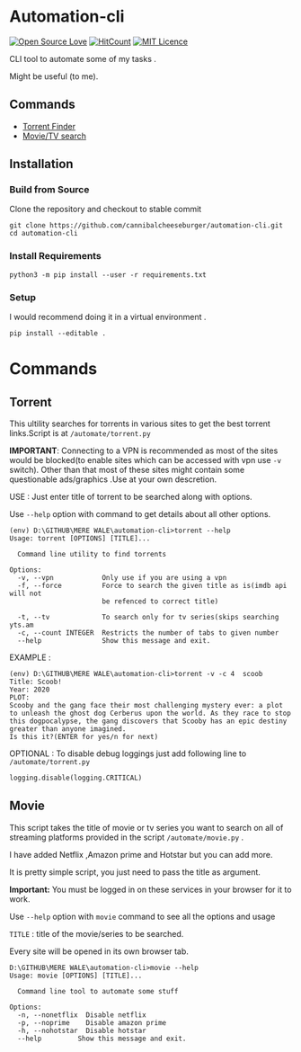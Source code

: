 # Automation-cli

[![Open Source Love](https://badges.frapsoft.com/os/v1/open-source.svg?v=103)](https://github.com/ellerbrock/open-source-badges/)
[![HitCount](http://hits.dwyl.com/cannibalcheeseburger/automation-cli.svg)](http://hits.dwyl.com/cannibalcheeseburger/automation-cli)
[![MIT Licence](https://badges.frapsoft.com/os/mit/mit.svg?v=103)](https://opensource.org/licenses/mit-license.php)


CLI tool to automate some of my tasks .

Might be useful (to me).

## Commands

 - [Torrent Finder](#Torrent)
 - [Movie/TV search](#Movie)

## Installation

### Build from Source
Clone the repository and checkout to stable commit

```
git clone https://github.com/cannibalcheeseburger/automation-cli.git
cd automation-cli
```
### Install Requirements

```
python3 -m pip install --user -r requirements.txt
```

### Setup

I would recommend doing it in a virtual environment .
```
pip install --editable .
```

# Commands 

## Torrent

This ultility searches for torrents in various sites to get the best torrent links.Script is at `/automate/torrent.py`

<b>IMPORTANT</b>: Connecting to a VPN is recommended as most of the sites would be blocked(to enable sites which can be accessed with vpn use `-v` switch). Other than that most of these sites might contain some questionable ads/graphics .Use at your own descretion.

USE : Just enter title of torrent to be searched along with options.

Use `--help` option with command to get details about all other options.

```
(env) D:\GITHUB\MERE WALE\automation-cli>torrent --help
Usage: torrent [OPTIONS] [TITLE]...

  Command line utility to find torrents

Options:
  -v, --vpn            Only use if you are using a vpn
  -f, --force          Force to search the given title as is(imdb api will not   
                       be refenced to correct title)

  -t, --tv             To search only for tv series(skips searching yts.am       
  -c, --count INTEGER  Restricts the number of tabs to given number
  --help               Show this message and exit.
```

EXAMPLE :
```
(env) D:\GITHUB\MERE WALE\automation-cli>torrent -v -c 4  scoob
Title: Scoob!
Year: 2020
PLOT:
Scooby and the gang face their most challenging mystery ever: a plot to unleash the ghost dog Cerberus upon the world. As they race to stop this dogpocalypse, the gang discovers that Scooby has an epic destiny greater than anyone imagined.
Is this it?(ENTER for yes/n for next)
```

OPTIONAL :
To disable debug loggings just add following line to `/automate/torrent.py`

```python
logging.disable(logging.CRITICAL)
```

## Movie

This script takes the title of movie or tv series you want to search on all of streaming platforms provided in the script `/automate/movie.py` .

I have added Netflix ,Amazon prime and Hotstar but you can add more.

It is pretty simple script, you just need to pass the title as argument.

<b>Important:</b> You must be logged in on these services in your browser for it to work.

Use `--help` option with `movie` command to see all the options and usage

`TITLE` : title of the movie/series to be searched.

Every site will be opened in its own  browser tab.

```
D:\GITHUB\MERE WALE\automation-cli>movie --help
Usage: movie [OPTIONS] [TITLE]...

  Command line tool to automate some stuff

Options:
  -n, --nonetflix  Disable netflix
  -p, --noprime    Disable amazon prime
  -h, --nohotstar  Disable hotstar
  --help         Show this message and exit.
```